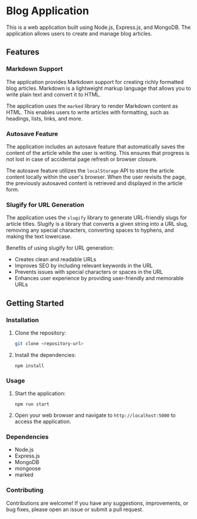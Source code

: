 # Blog Application

This is a web application built using Node.js, Express.js, and MongoDB. The application allows users to create and manage blog articles.

## Features

### Markdown Support

The application provides Markdown support for creating richly formatted blog articles. Markdown is a lightweight markup language that allows you to write plain text and convert it to HTML.

The application uses the `marked` library to render Markdown content as HTML. This enables users to write articles with formatting, such as headings, lists, links, and more.

### Autosave Feature

The application includes an autosave feature that automatically saves the content of the article while the user is writing. This ensures that progress is not lost in case of accidental page refresh or browser closure.

The autosave feature utilizes the `localStorage` API to store the article content locally within the user's browser. When the user revisits the page, the previously autosaved content is retrieved and displayed in the article form.

### Slugify for URL Generation

The application uses the `slugify` library to generate URL-friendly slugs for article titles. Slugify is a library that converts a given string into a URL slug, removing any special characters, converting spaces to hyphens, and making the text lowercase.

Benefits of using slugify for URL generation:
- Creates clean and readable URLs
- Improves SEO by including relevant keywords in the URL
- Prevents issues with special characters or spaces in the URL
- Enhances user experience by providing user-friendly and memorable URLs

## Getting Started

### Installation

1. Clone the repository:

   ```bash
   git clone <repository-url>

2. Install the dependencies:

   ```npm install```

### Usage

1. Start the application:

   ```npm run start```

2. Open your web browser and navigate to ```http://localhost:5000``` to access the application.

### Dependencies
- Node.js
- Express.js
- MongoDB
- mongoose
- marked
  
### Contributing
Contributions are welcome! If you have any suggestions, improvements, or bug fixes, please open an issue or submit a pull request.
